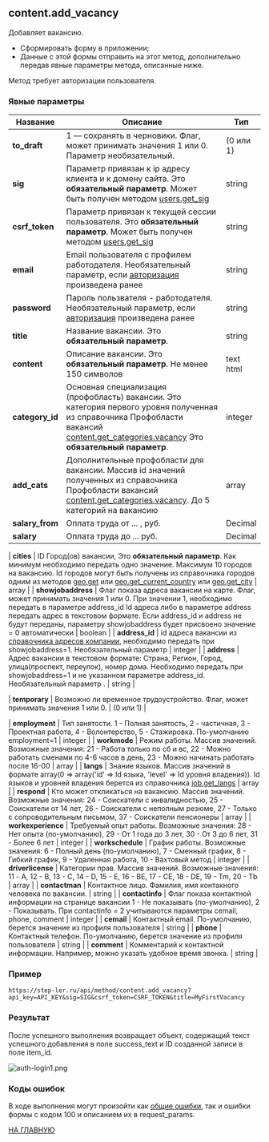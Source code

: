 ## content.add_vacancy

Добавляет вакансию. 

  - Сформировать форму в приложении;
  - Данные с этой формы отправить на этот метод, дополнительно передав явные параметры метода, описанные ниже.

Метод требует авторизации пользователя.

### Явные параметры

| Название | Описание | Тип |
|----|----|----|
| **to_draft** | 1 — сохранять в черновики. Флаг, может принимать значения 1 или 0. Параметр необязательный. | (0 или 1) |
| **sig** | Параметр привязан к ip адресу клиента и к домену сайта. Это **обязательный параметр**. Может быть получен методом [users.get_sig](/users/get_sig.md) | string |
| **csrf_token** | Параметр привязан к текущей сессии пользователя. Это **обязательный параметр**. Может быть получен методом [users.get_sig](/users/get_sig.md) | string |
| **email** | Email пользователя с профилем работодателя. Необязательный параметр, если [авторизация](/auth/login.md) произведена ранее | string |
| **password** | Пароль пользвателя - работодателя. Необязательный параметр, если [авторизация](/auth/login.md) произведена ранее | string |
| **title** | Название вакансии. Это **обязательный параметр**. | string | 
| **content** | Описание вакансии. Это **обязательный параметр**. Не менее 150 символов | text html | 
| **category_id** | Основная специализация (профобласть) вакансии. Это категория первого уровня полученная из справочника Профобласти вакансий [content.get_categories.vacancy](/vacancy/get_categories.md) Это **обязательный параметр**. | integer |
| **add_cats** | Дополнительные профобласти для вакансии. Массив id значений полученных из справочника Профобласти вакансий [content.get_categories.vacancy](/vacancy/get_categories.md). До 5 категорий на вакансию | array | 
| **salary_from** | Оплата труда от ... , руб. | Decimal | 
| **salary** | Оплата труда до ... руб. | Decimal |

| **cities** | ID Город(ов) вакансии, Это **обязательный параметр**. Как минимум необходимо передать одно значение. Максимум 10 городов на вакансию. Id городов могут быть получены из справочника городов одним из методов [geo.get](/geo/get.md) или [geo.get_current_country](/geo/get_current_country.md) или [geo.get_city](/geo/get_city.md) | array |
| **showjobaddress** | Флаг показа адреса вакансии на карте. Флаг, может принимать значения 1 или 0. При значении 1, необходимо передать в параметре address_id Id адреса либо в параметре address передать адрес в текстовом формате. Если address_id и address не будут переданы, параметру showjobaddress будет присвоено значение = 0 автоматически | boolean |
| **address_id** | id адреса вакансии из [справочника адресов компании](/company/get_addresses.md), необходимо передать при showjobaddress=1. Необязательный параметр  | integer |
| **address** | Адрес вакансии в текстовом формате: Страна, Регион, Город, улица(проспект, переулок), номер дома. Необходимо передать при showjobaddress=1 и не указанном параметре address_id. Необязательный параметр . | string |

| **temporary** | Возможно ли временное трудоустройство. Флаг, может принимать значения 1 или 0. | (0 или 1) |

| **employment** | Тип занятости. 1 - Полная занятость, 2 - частичная, 3 - Проектная работа, 4 - Волонтерство, 5 - Стажировка. По-умолчанию  employment=1 |  integer |
| **workmode** | Режим работы. Массив значений. Возможные значения: 21 - Работа только по сб и вс, 22 - Можно работать сменами по 4-6 часов в день, 23 - Можно начинать работать после 16-00  | array |
| **langs** | Знание языков. Массив значений в формате array(0 => array('id' => Id языка, 'level' => Id уровня владения)). Id языков и уровней владения берется из справочника [job.get_langs](/job/get_langs.md) | array |
| **respond** | Кто может откликаться на вакансию. Массив значений. Возможные значения: 24 - Соискатели с инвалидностью, 25 - Соискатели от 14 лет, 26 - Соискатели с неполным резюме, 27 - Только с сопроводительным письмом, 37 - Соискатели пенсионеры | array |
| **workexperience** | Требуемый опыт работы. Возможные значения: 28 - Нет опыта (по-умолчанию), 29 - От 1 года до 3 лет, 30 - От 3 до 6 лет, 31 - Более 6 лет | integer |
| **workschedule** | График работы. Возможные значения: 6 - Полный день (по-умолчанию), 7 - Сменный график, 8 - Гибкий график, 9 - Удаленная работа, 10 - Вахтовый метод | integer |
| **driverlicense** | Категории прав. Массив значений. Возможные значения: 11 - A, 12 - B, 13 - C, 14 - D, 15 - E, 16 - BE, 17 - CE, 18 - DE, 19 - Tm, 20 - Tb | array |
| **contactman** | Контактное лицо. Фамилия, имя контакного человека по вакансии. | string |
| **contactinfo** | Флаг показа контактной информации на странице вакансии 1 - Не показывать (по-умолчанию), 2 - Показывать. При contactinfo = 2 учитываются параметры cemail, phone, comment | integer |
| **cemail** | Контактный email. По-умолчанию, берется значение из профиля пользователя | string |
| **phone** | Контактный телефон. По-умолчанию, берется значение из профиля пользователя | string |
| **comment** | Комментарий к контактной информации. Например, можно указать удобное время звонка. | string |

### Пример

```
https://step-ler.ru/api/method/content.add_vacancy?api_key=API_KEY&sig=SIG&csrf_token=CSRF_TOKEN&title=MyFirstVacancy
```

### Результат

После успешного выполнения возвращает объект, содержащий текст успешного добавления в поле success_text и ID созданной записи в поле item_id.

![](https://step-ler.ru/upload/api/auth-login1.png "auth-login1.png")

### Коды ошибок

В ходе выполнения могут произойти как [общие ошибки](/docs/errors.md), так и ошибки формы с кодом 100 и описанием их в request_params.

[НА ГЛАВНУЮ](/README.md)